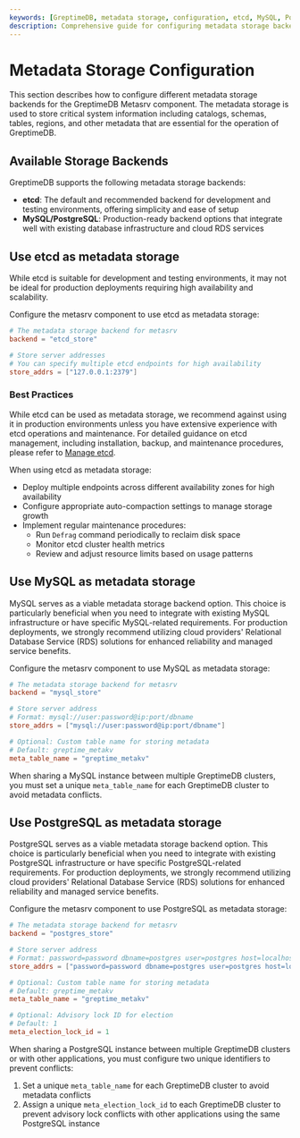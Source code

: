```yaml
---
keywords: [GreptimeDB, metadata storage, configuration, etcd, MySQL, PostgreSQL, metasrv, backend setup]
description: Comprehensive guide for configuring metadata storage backends (etcd, MySQL, PostgreSQL) in GreptimeDB's metasrv component, including setup instructions and best practices.
---
```


# Metadata Storage Configuration

This section describes how to configure different metadata storage backends for the GreptimeDB Metasrv component. The metadata storage is used to store critical system information including catalogs, schemas, tables, regions, and other metadata that are essential for the operation of GreptimeDB.

## Available Storage Backends

GreptimeDB supports the following metadata storage backends:

- **etcd**: The default and recommended backend for development and testing environments, offering simplicity and ease of setup
- **MySQL/PostgreSQL**: Production-ready backend options that integrate well with existing database infrastructure and cloud RDS services

## Use etcd as metadata storage

While etcd is suitable for development and testing environments, it may not be ideal for production deployments requiring high availability and scalability.

Configure the metasrv component to use etcd as metadata storage:

```toml
# The metadata storage backend for metasrv
backend = "etcd_store"

# Store server addresses
# You can specify multiple etcd endpoints for high availability
store_addrs = ["127.0.0.1:2379"]
```

### Best Practices

While etcd can be used as metadata storage, we recommend against using it in production environments unless you have extensive experience with etcd operations and maintenance. For detailed guidance on etcd management, including installation, backup, and maintenance procedures, please refer to [Manage etcd](/user-guide/administration/manage-metadata/metadata-storage/manage-etcd.md).

When using etcd as metadata storage:

- Deploy multiple endpoints across different availability zones for high availability
- Configure appropriate auto-compaction settings to manage storage growth
- Implement regular maintenance procedures:
  - Run `Defrag` command periodically to reclaim disk space
  - Monitor etcd cluster health metrics
  - Review and adjust resource limits based on usage patterns


## Use MySQL as metadata storage

MySQL serves as a viable metadata storage backend option. This choice is particularly beneficial when you need to integrate with existing MySQL infrastructure or have specific MySQL-related requirements. For production deployments, we strongly recommend utilizing cloud providers' Relational Database Service (RDS) solutions for enhanced reliability and managed service benefits.

Configure the metasrv component to use MySQL as metadata storage:

```toml
# The metadata storage backend for metasrv
backend = "mysql_store"

# Store server address
# Format: mysql://user:password@ip:port/dbname
store_addrs = ["mysql://user:password@ip:port/dbname"]

# Optional: Custom table name for storing metadata
# Default: greptime_metakv
meta_table_name = "greptime_metakv"
```

When sharing a MySQL instance between multiple GreptimeDB clusters, you must set a unique `meta_table_name` for each GreptimeDB cluster to avoid metadata conflicts.

## Use PostgreSQL as metadata storage

PostgreSQL serves as a viable metadata storage backend option. This choice is particularly beneficial when you need to integrate with existing PostgreSQL infrastructure or have specific PostgreSQL-related requirements. For production deployments, we strongly recommend utilizing cloud providers' Relational Database Service (RDS) solutions for enhanced reliability and managed service benefits.

Configure the metasrv component to use PostgreSQL as metadata storage:

```toml
# The metadata storage backend for metasrv
backend = "postgres_store"

# Store server address
# Format: password=password dbname=postgres user=postgres host=localhost port=5432
store_addrs = ["password=password dbname=postgres user=postgres host=localhost port=5432"]

# Optional: Custom table name for storing metadata
# Default: greptime_metakv
meta_table_name = "greptime_metakv"

# Optional: Advisory lock ID for election
# Default: 1
meta_election_lock_id = 1
```
When sharing a PostgreSQL instance between multiple GreptimeDB clusters or with other applications, you must configure two unique identifiers to prevent conflicts:

1. Set a unique `meta_table_name` for each GreptimeDB cluster to avoid metadata conflicts
2. Assign a unique `meta_election_lock_id` to each GreptimeDB cluster to prevent advisory lock conflicts with other applications using the same PostgreSQL instance
